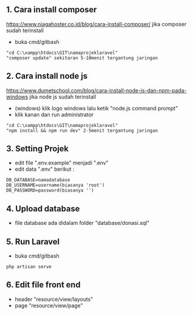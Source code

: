 ## 1. Cara install composer ##
https://www.niagahoster.co.id/blog/cara-install-composer/
jika composer sudah terinstall 
- buka cmd/gitbash
```
"cd C:\xampp\htdocs\GIT\namaprojeklaravel"
"composer update" sekitaran 5-10menit tergantung jaringan
```

## 2. Cara install node js ##
https://www.dumetschool.com/blog/cara-install-node-js-dan-npm-pada-windows
jika node js sudah terinstall
- (windows) klik logo windows lalu ketik "node.js command prompt"
- klik kanan dan run administrator
```
"cd C:\xampp\htdocs\GIT\namaprojeklaravel"
"npm install && npm run dev" 2-5menit tergantung jaringan
```
## 3. Setting Projek ##
- edit file ".env.example" menjadi ".env"
- edit data ".env" berikut : 
```
DB_DATABASE=namadatabase
DB_USERNAME=username(biasanya 'root')
DB_PASSWORD=password(biasanya '')
```
## 4. Upload database ##
- file database ada didalam folder "database/donasi.sql"

## 5. Run Laravel ##
- buka cmd/gitbash
```
php artisan serve
```

## 6. Edit file front end ##
- header "resource/view/layouts"
- page "resource/view/page"
